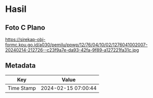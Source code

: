 # Hasil

## Foto C Plano

https://sirekap-obj-formc.kpu.go.id/a030/pemilu/ppwp/12/76/04/10/02/1276041002007-20240214-212726--c23f9a7e-da93-42fa-9f89-a127221fa31c.jpg


## Metadata

| Key        | Value               |
| ---------- | ------------------- |
| Time Stamp | 2024-02-15 07:00:44 |



